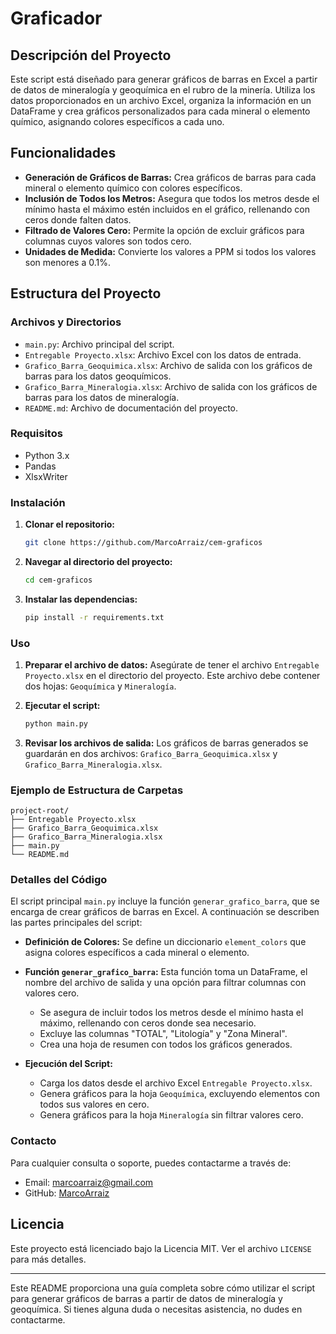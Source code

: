 
# Graficador

## Descripción del Proyecto

Este script está diseñado para generar gráficos de barras en Excel a partir de datos de mineralogía y geoquímica en el rubro de la minería. Utiliza los datos proporcionados en un archivo Excel, organiza la información en un DataFrame y crea gráficos personalizados para cada mineral o elemento químico, asignando colores específicos a cada uno.

## Funcionalidades

- **Generación de Gráficos de Barras:** Crea gráficos de barras para cada mineral o elemento químico con colores específicos.
- **Inclusión de Todos los Metros:** Asegura que todos los metros desde el mínimo hasta el máximo estén incluidos en el gráfico, rellenando con ceros donde falten datos.
- **Filtrado de Valores Cero:** Permite la opción de excluir gráficos para columnas cuyos valores son todos cero.
- **Unidades de Medida:** Convierte los valores a PPM si todos los valores son menores a 0.1%.

## Estructura del Proyecto

### Archivos y Directorios

- `main.py`: Archivo principal del script.
- `Entregable Proyecto.xlsx`: Archivo Excel con los datos de entrada.
- `Grafico_Barra_Geoquimica.xlsx`: Archivo de salida con los gráficos de barras para los datos geoquímicos.
- `Grafico_Barra_Mineralogia.xlsx`: Archivo de salida con los gráficos de barras para los datos de mineralogía.
- `README.md`: Archivo de documentación del proyecto.

### Requisitos

- Python 3.x
- Pandas
- XlsxWriter

### Instalación

1. **Clonar el repositorio:**
   ```bash
   git clone https://github.com/MarcoArraiz/cem-graficos
   ```
2. **Navegar al directorio del proyecto:**
   ```bash
   cd cem-graficos
   ```
3. **Instalar las dependencias:**
   ```bash
   pip install -r requirements.txt
   ```

### Uso

1. **Preparar el archivo de datos:**
   Asegúrate de tener el archivo `Entregable Proyecto.xlsx` en el directorio del proyecto. Este archivo debe contener dos hojas: `Geoquímica` y `Mineralogía`.

2. **Ejecutar el script:**
   ```bash
   python main.py
   ```

3. **Revisar los archivos de salida:**
   Los gráficos de barras generados se guardarán en dos archivos: `Grafico_Barra_Geoquimica.xlsx` y `Grafico_Barra_Mineralogia.xlsx`.

### Ejemplo de Estructura de Carpetas

```
project-root/
├── Entregable Proyecto.xlsx
├── Grafico_Barra_Geoquimica.xlsx
├── Grafico_Barra_Mineralogia.xlsx
├── main.py
└── README.md
```

### Detalles del Código

El script principal `main.py` incluye la función `generar_grafico_barra`, que se encarga de crear gráficos de barras en Excel. A continuación se describen las partes principales del script:

- **Definición de Colores:** Se define un diccionario `element_colors` que asigna colores específicos a cada mineral o elemento.
- **Función `generar_grafico_barra`:** Esta función toma un DataFrame, el nombre del archivo de salida y una opción para filtrar columnas con valores cero.
  - Se asegura de incluir todos los metros desde el mínimo hasta el máximo, rellenando con ceros donde sea necesario.
  - Excluye las columnas "TOTAL", "Litología" y "Zona Mineral".
  - Crea una hoja de resumen con todos los gráficos generados.

- **Ejecución del Script:**
  - Carga los datos desde el archivo Excel `Entregable Proyecto.xlsx`.
  - Genera gráficos para la hoja `Geoquímica`, excluyendo elementos con todos sus valores en cero.
  - Genera gráficos para la hoja `Mineralogía` sin filtrar valores cero.

### Contacto

Para cualquier consulta o soporte, puedes contactarme a través de:

- Email: marcoarraiz@gmail.com
- GitHub: [MarcoArraiz](https://github.com/MarcoArraiz)

## Licencia

Este proyecto está licenciado bajo la Licencia MIT. Ver el archivo `LICENSE` para más detalles.

---

Este README proporciona una guía completa sobre cómo utilizar el script para generar gráficos de barras a partir de datos de mineralogía y geoquímica. Si tienes alguna duda o necesitas asistencia, no dudes en contactarme.
